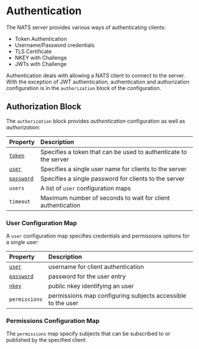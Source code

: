 # Authentication

The NATS server provides various ways of authenticating clients:

- Token Authentication
- Username/Password credentials
- TLS Certificate
- NKEY with Challenge
- JWTs with Challenge

Authentication deals with allowing a NATS client to connect to the server.
With the exception of JWT authentication, authentication and authorization configuration is in the `authorization` block of the configuration.

## Authorization Block

The `authorization` block provides _authentication_ configuration as well as _authorization_:

| Property | Description |
| :------  | :---- |
| [`token`](tokens.md) | Specifies a token that can be used to authenticate to the server |
| [`user`](username_password.md) | Specifies a single user name for clients to the server |
| [`password`](username_password.md) | Specifies a single password for clients to the server |
| `users` | A list of `user` configuration maps |
| `timeout` | Maximum number of seconds to wait for client authentication |



### User Configuration Map

A `user` configuration map specifies credentials and permissions options for a single user:

| Property | Description |
| :------  | :---- |
| [`user`](username_password.md) | username for client authentication |
| [`password`](username_password.md) | password for the user entry |
| [`nkey`](nkey_auth.md) | public nkey identifying an user |
| `permissions` | permissions map configuring subjects accessible to the user |


### Permissions Configuration Map

The `permissions` map specify subjects that can be subscribed to or published by the specified client.







